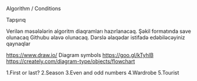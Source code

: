 Algorithm / Conditions

Tapşırıq

Verilən məsələlərin algoritm diaqramları hazırlanacaq.
Şəkil formatında save olunacaq
Githubu əlavə olunacaq.
Dərslə əlaqədar istifadə edəbiləcəyiniz qaynaqlar

https://www.draw.io/
Diagram symbols https://goo.gl/kTyhlB
https://creately.com/diagram-type/objects/flowchart

1.First or last?
2.Season
3.Even and odd numbers
4.Wardrobe
5.Tourist
